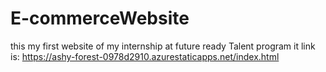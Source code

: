 # E-commerceWebsite
this my first website of my internship at future ready Talent program it link is: https://ashy-forest-0978d2910.azurestaticapps.net/index.html
